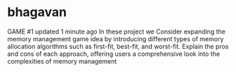 # bhagavan
 GAME #1 updated 1 minute ago In these project we Consider expanding the memory management game idea by introducing different types of memory allocation algorithms such as first-fit, best-fit, and worst-fit. Explain the pros and cons of each approach, offering users a comprehensive look into the complexities of memory management
